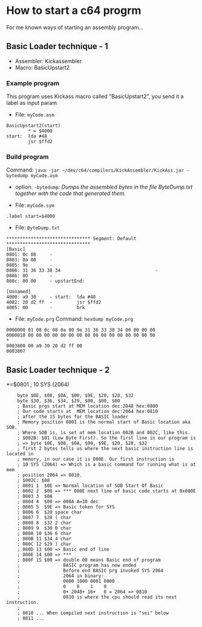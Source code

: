 # How to start a c64 progrm
For me known ways of starting an assembly program...

## Basic Loader technique - 1
- Assembler: Kickassembler
- Macro: BasicUpstart2
### Example program
This program uses Kickass macro called "BasicUpstart2", you send it a label as input param
* File: `myCode.asm`

```
BasicUpstart2(start)
        * = $4000
start:  lda #48
        jsr $ffd2
```
### Build program
Command: `java -jar ~/dev/c64/compilers/KickAssembler/KickAss.jar -bytedump myCode.asm`
- option: `-bytedump`: *Dumps the assembled bytes in the file ByteDump.txt together with the code that generated them.*

* File: `myCode.sym`
```
.label start=$4000
```
* File: `ByteDump.txt`
```
******************************* Segment: Default *******************************
[Basic]
0801: 0c 08     -
0803: 0a 00     -
0805: 9e        -
0806: 31 36 33 38 34                                   -
080b: 00        -
080c: 00 00     - upstartEnd:

[Unnamed]
4000: a9 30     - start:  lda #48
4002: 20 d2 ff  -         jsr $ffd2
4005: 00        -         brk
```
* File: `myCode.prg`
Command: `hexdump myCode.prg`
```
0000000 01 08 0c 08 0a 00 9e 31 36 33 38 34 00 00 00 00
0000010 00 00 00 00 00 00 00 00 00 00 00 00 00 00 00 00
*
0003800 00 a9 30 20 d2 ff 00
0003807
```


## Basic Loader technique - 2

*=$0801 ; 10 SYS (2064)

        byte $0E, $08, $0A, $00, $9E, $20, $28, $32
        byte $30, $36, $34, $29, $00, $00, $00
        ; Basic prgs start at MEM location dec:2048 hex:0800
        ; Our code starts at  MEM location dec:2064 hex:0810
        ; after the 15 bytes for the BASIC loader
        ; Memory position 0801 is the normal start of Basic location aka SOB.
        ; Where SOB is, is set at mem location 002B and 002C, like this.
        ; $002B: $01 (Low Byte First). So the first line in our program is
        ; => byte $0E, $08, $0A, $00, $9E, $20, $28, $32
        ; first 2 bytes tells us where the next basic instruction line is located in
        ; memory, in our case it is 080E. Our first instruction is
        ; 10 SYS (2064) => Which is a basic command for running what is at mem
        ; position 2064 => 0810.
        ; $002C: $08
        ; 0801 1  $0E => Normal location of SOB Start Of Basic
        ; 0802 2  $08 => *** 080E next line of basic code starts at 0x080E
        ; 0803 3  $0A 
        ; 0804 4  $00 => 000A A=10 dec
        ; 0805 5  $9E => Basic token for SYS
        ; 0806 6  $20 space char
        ; 0807 7  $28 ( char
        ; 0808 8  $32 2 char
        ; 0809 9  $30 0 char
        ; 080A 10 $36 6 char
        ; 080B 11 $34 4 char
        ; 080C 12 $29 ) char
        ; 080D 13 $00 => Basic end of line
        ; 080E 14 $00 => ***
        ; 080F 15 $00 => double 00 means Basic end of program
        ;                BASIC program has now ended
        ;                Before end BASIC prg invoked SYS 2064
        ;                2064 in binary:
        ;                0000 1000 0001 0000
        ;                0    8    1    0
        ;                0+ 2048+ 16+   0 = 2064 => 0810
        ;                0810 is where the cpu should read its next instruction.
        ;
        ; 0810 ... When compiled next instruction is "sei" below
        ; 0811 ... 
